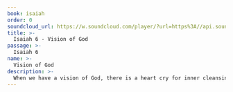 ```yaml
---
book: isaiah
order: 0
soundcloud_url: https://w.soundcloud.com/player/?url=https%3A//api.soundcloud.com/tracks/
title: >-
  Isaiah 6 - Vision of God
passage: >-
  Isaiah 6
name: >-
  Vision of God
description: >-
  When we have a vision of God, there is a heart cry for inner cleansing. God is holy and he desires to make us holy.
---
```



